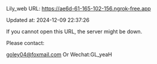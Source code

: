 Lily_web URL: https://ae6d-61-165-102-156.ngrok-free.app

Updated at: 2024-12-09 22:37:26

If you cannot open this URL, the server might be down.

Please contact: 

goley04@foxmail.com Or Wechat:GL_yeaH